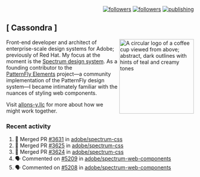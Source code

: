 <p align="right"><a rel="me" href="https://front-end.social/@castastrophe">
    <img alt="followers" title="Follow me on Mastodon" src="https://img.shields.io/mastodon/follow/109297102751309835?domain=https%3A%2F%2Ffront-end.social&label=Follow&logo=mastodon&logoColor=white&style=for-the-badge&labelColor=008080&color=006969"/></a>
  <a href="https://codepen.io/castastrophe/">
    <img alt="followers" title="Follow me on CodePen" src="https://img.shields.io/badge/23-1?color=640464&labelColor=7c007c&style=for-the-badge&logo=codepen&label=Follow"/></a>
<a href="https://castastrophe.medium.com/">
    <img alt="publishing" title="View articles on Medium" src="https://img.shields.io/badge/107-1?color=666&labelColor=444&label=subscribe&logo=medium&logoColor=white&style=for-the-badge"/></a>
</p>

## [&nbsp;Cassondra&nbsp;]

<img align="right" src="https://github-production-user-asset-6210df.s3.amazonaws.com/1840295/253016758-ba468774-1cd3-42c2-8f43-947b5eeb5edf.png" height="200" alt="A circular logo of a coffee cup viewed from above; abstract, dark outlines with hints of teal and creamy tones">

Front-end developer and architect of enterprise-scale design systems for Adobe; previously of Red Hat. My focus at the moment is the [Spectrum design system](https://github.com/adobe/spectrum-css). As a founding contributor to the [PatternFly&nbsp;Elements](https://github.com/patternfly/patternfly-elements) project&mdash;a community implementation of the PatternFly design system&mdash;I became intimately familiar with the nuances of styling web components.

Visit [allons-y.llc](http://allons-y.llc/) for more about how we might work together.

### Recent activity

<!--START_SECTION:activity-->
1. 🎉 Merged PR [#3631](https://github.com/adobe/spectrum-css/pull/3631) in [adobe/spectrum-css](https://github.com/adobe/spectrum-css)
2. 🎉 Merged PR [#3625](https://github.com/adobe/spectrum-css/pull/3625) in [adobe/spectrum-css](https://github.com/adobe/spectrum-css)
3. 🎉 Merged PR [#3624](https://github.com/adobe/spectrum-css/pull/3624) in [adobe/spectrum-css](https://github.com/adobe/spectrum-css)
4. 🗣 Commented on [#5209](https://github.com/adobe/spectrum-web-components/pull/5209#issuecomment-2734829590) in [adobe/spectrum-web-components](https://github.com/adobe/spectrum-web-components)
5. 🗣 Commented on [#5208](https://github.com/adobe/spectrum-web-components/pull/5208#issuecomment-2734827417) in [adobe/spectrum-web-components](https://github.com/adobe/spectrum-web-components)
<!--END_SECTION:activity-->
